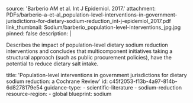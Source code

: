 source: 'Barberio AM et al. Int J Epidemiol. 2017.'
attachment: PDFs/barberio-a-et-al_population-level-interventions-in-government-jurisdictions-for-dietary-sodium-reduction_int-j-epidemiol_2017.pdf
link_thumbnail: Sodium/barberio_population-level-interventions_jpg.jpg
pinned: false
description: |
  <p>Describes the impact of population-level dietary sodium reduction interventions and concludes that multicomponent initiatives taking a structural approach (such as public procurement policies), have the potential to reduce dietary salt intake.<br>
  </p>
title: 'Population-level interventions in government jurisdictions for dietary sodium reduction: a Cochrane Review'
id: c45f2053-f13b-4a97-814b-6d8278179e54
guidance-type:
  - scientific-literature
  - sodium-reduction
resource-region:
  - global
blueprint: sodium
